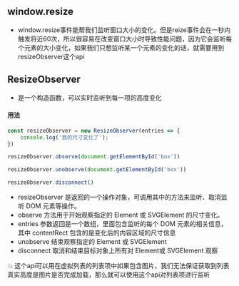 ## window.resize

- window.resize事件能帮我们监听窗口大小的变化。但是reize事件会在一秒内触发将近60次，所以很容易在改变窗口大小时导致性能问题，因为它会监听每个元素的大小变化，如果我们只想监听某一个元素的变化的话，就需要用到resizeObserver这个api

## ResizeObserver

- 是一个构造函数，可以实时监听到每一项的高度变化

#### 用法

```js
const resizeObserver = new ResizeObserver(entries => {
    console.log('我的尺寸变化了');
})

resizeObserver.observe(document.getElementById('box'))

resizeObserver.unobserve(document.getElementById('box'))

resizeObserver.disconnect()
```

- resizeObserver 是返回的一个操作对象，可调用其中的方法来监听、取消监听 DOM 元素等操作。
- observe 方法用于开始观察指定的 Element 或 SVGElement 的尺寸变化。
- entries 参数返回是一个数组，里面包含监听的每个 DOM 元素的相关信息，其中 contentRect 包含的是变化后的内容区域的尺寸信息
- unobserve 结束观察指定的 Element 或 SVGElement
- disconnect 取消和结束目标对象上所有对 Element或 SVGElement 观察

:boom: 这个api可以用在虚拟列表的列表项中如果包含图片，我们无法保证获取到列表真实高度是图片是否完成加载，那么就可以使用这个api对列表项进行监听
